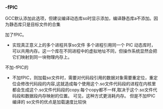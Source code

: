 ### -fPIC

GCC默认添加此选项，但建议编译动态库so时显示添加，编译静态库a不添加。因为静态库只是目标文件的合集

加了fPIC。
- 实现真正意义上的多个进程共享so文件
多个进程引用同一个 PIC 动态库时，可以共用内存。这一个库在不同进程中的虚拟地址不同，但操作系统显然会把它们映射到同一块物理内存上。

不加-fPIC的
- 不加fPIC，则加载so文件时，需要对代码段引用的数据对象需要重定位，重定位会修改代码段的内容,这就造成每个使用这个.so文件代码段的进程在内核里都会生成这个.so文件代码段的copy.每个copy都不一样,取决于这个.so文件代码段和数据段内存映射的位置。
可见，这种方式更消耗内存。
但是不加fPIC编译的 so文件的优点是加载速度比较快